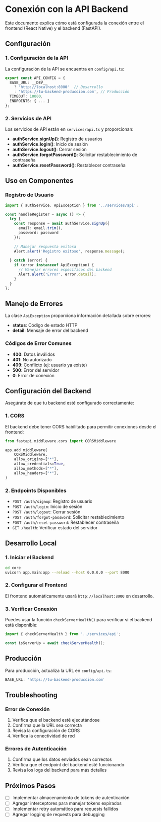 # Conexión con la API Backend

Este documento explica cómo está configurada la conexión entre el frontend (React Native) y el backend (FastAPI).

## Configuración

### 1. Configuración de la API

La configuración de la API se encuentra en `config/api.ts`:

```typescript
export const API_CONFIG = {
  BASE_URL: __DEV__ 
    ? 'http://localhost:8000'  // Desarrollo
    : 'https://tu-backend-produccion.com', // Producción
  TIMEOUT: 10000,
  ENDPOINTS: { ... }
};
```

### 2. Servicios de API

Los servicios de API están en `services/api.ts` y proporcionan:

- **authService.signUp()**: Registro de usuarios
- **authService.login()**: Inicio de sesión
- **authService.logout()**: Cerrar sesión
- **authService.forgotPassword()**: Solicitar restablecimiento de contraseña
- **authService.resetPassword()**: Restablecer contraseña

## Uso en Componentes

### Registro de Usuario

```typescript
import { authService, ApiException } from '../services/api';

const handleRegister = async () => {
  try {
    const response = await authService.signUp({
      email: email.trim(),
      password: password
    });
    
    // Manejar respuesta exitosa
    Alert.alert('Registro exitoso', response.message);
    
  } catch (error) {
    if (error instanceof ApiException) {
      // Manejar errores específicos del backend
      Alert.alert('Error', error.detail);
    }
  }
};
```

## Manejo de Errores

La clase `ApiException` proporciona información detallada sobre errores:

- **status**: Código de estado HTTP
- **detail**: Mensaje de error del backend

### Códigos de Error Comunes

- **400**: Datos inválidos
- **401**: No autorizado
- **409**: Conflicto (ej: usuario ya existe)
- **500**: Error del servidor
- **0**: Error de conexión

## Configuración del Backend

Asegúrate de que tu backend esté configurado correctamente:

### 1. CORS

El backend debe tener CORS habilitado para permitir conexiones desde el frontend:

```python
from fastapi.middleware.cors import CORSMiddleware

app.add_middleware(
    CORSMiddleware,
    allow_origins=["*"],
    allow_credentials=True,
    allow_methods=["*"],
    allow_headers=["*"],
)
```

### 2. Endpoints Disponibles

- `POST /auth/signup`: Registro de usuario
- `POST /auth/login`: Inicio de sesión
- `POST /auth/logout`: Cerrar sesión
- `POST /auth/forgot-password`: Solicitar restablecimiento
- `POST /auth/reset-password`: Restablecer contraseña
- `GET /health`: Verificar estado del servidor

## Desarrollo Local

### 1. Iniciar el Backend

```bash
cd core
uvicorn app.main:app --reload --host 0.0.0.0 --port 8000
```

### 2. Configurar el Frontend

El frontend automáticamente usará `http://localhost:8000` en desarrollo.

### 3. Verificar Conexión

Puedes usar la función `checkServerHealth()` para verificar si el backend está disponible:

```typescript
import { checkServerHealth } from '../services/api';

const isServerUp = await checkServerHealth();
```

## Producción

Para producción, actualiza la URL en `config/api.ts`:

```typescript
BASE_URL: 'https://tu-backend-produccion.com'
```

## Troubleshooting

### Error de Conexión

1. Verifica que el backend esté ejecutándose
2. Confirma que la URL sea correcta
3. Revisa la configuración de CORS
4. Verifica la conectividad de red

### Errores de Autenticación

1. Confirma que los datos enviados sean correctos
2. Verifica que el endpoint del backend esté funcionando
3. Revisa los logs del backend para más detalles

## Próximos Pasos

- [ ] Implementar almacenamiento de tokens de autenticación
- [ ] Agregar interceptores para manejar tokens expirados
- [ ] Implementar retry automático para requests fallidos
- [ ] Agregar logging de requests para debugging 